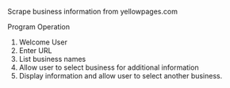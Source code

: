 Scrape business information from yellowpages.com

Program Operation

1. Welcome User
2. Enter URL
3. List business names
4. Allow user to select business for additional information
4. Display information and allow user to select another business.
